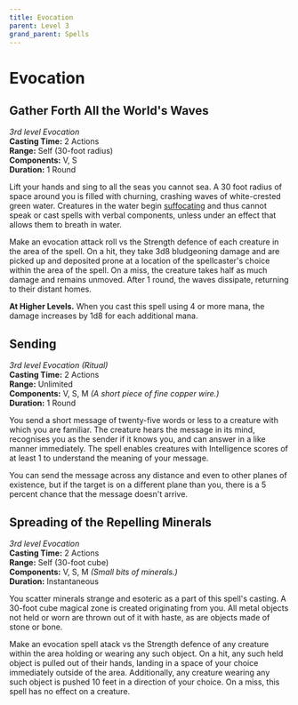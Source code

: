 ```yaml
---
title: Evocation
parent: Level 3
grand_parent: Spells
---
```


# Evocation

## Gather Forth All the World's Waves
*3rd level Evocation*<br>
**Casting Time:** 2 Actions<br>
**Range:** Self (30-foot radius)<br>
**Components:** V, S<br>
**Duration:** 1 Round

Lift your hands and sing to all the seas you cannot sea. A 30 foot radius of space around you is filled with churning, crashing waves of white-crested green water. Creatures in the water begin [suffocating](https://stormchaserroleplaying.com/stormchaserRPG/Adventuring/TheEnvironment/Suffocating/) and thus cannot speak or cast spells with verbal components, unless under an effect that allows them to breath in water.

Make an evocation attack roll vs the Strength defence of each creature in the area of the spell. On a hit, they take 3d8 bludgeoning damage and are picked up and deposited prone at a location of the spellcaster's choice within the area of the spell. On a miss, the creature takes half as much damage and remains unmoved. After 1 round, the waves dissipate, returning to their distant homes.

**At Higher Levels.** When you cast this spell using 4 or more mana, the damage increases by 1d8 for each additional mana.

## Sending
*3rd level Evocation (Ritual)*<br>
**Casting Time:** 2 Actions<br>
**Range:** Unlimited<br>
**Components:** V, S, M *(A short piece of fine copper wire.)*<br>
**Duration:** 1 Round

You send a short message of twenty-five words or less to a creature with which you are familiar. The creature hears the message in its mind, recognises you as the sender if it knows you, and can answer in a like manner immediately. The spell enables creatures with Intelligence scores of at least 1 to understand the meaning of your message.

You can send the message across any distance and even to other planes of existence, but if the target is on a different plane than you, there is a 5 percent chance that the message doesn't arrive.

## Spreading of the Repelling Minerals
*3rd level Evocation*<br>
**Casting Time:** 2 Actions<br>
**Range:** Self (30-foot cube)<br>
**Components:** V, S, M *(Small bits of minerals.)*<br>
**Duration:** Instantaneous

You scatter minerals strange and esoteric as a part of this spell's casting. A 30-foot cube magical zone is created originating from you. All metal objects not held or worn are thrown out of it with haste, as are objects made of stone or bone. 

Make an evocation spell atack vs the Strength defence of any creature within the area holding or wearing any such object. On a hit, any such held object is pulled out of their hands, landing in a space of your choice immediately outside of the area. Additionally, any creature wearing any such object is pushed 10 feet in a direction of your choice. On a miss, this spell has no effect on a creature.
